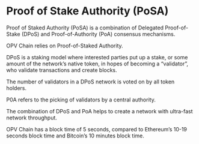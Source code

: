 # Proof of Stake Authority (PoSA)

Proof of Staked Authority (PoSA) is a combination of Delegated Proof-of-Stake (DPoS) and Proof-of-Authority (PoA) consensus mechanisms.&#x20;

OPV Chain relies on Proof-of-Staked Authority.&#x20;

DPoS is a staking model where interested parties put up a stake, or some amount of the network’s native token, in hopes of becoming a “validator”, who validate transactions and create blocks.&#x20;

The number of validators in a DPoS network is voted on by all token holders.&#x20;

P0A refers to the picking of validators by a central authority.&#x20;

The combination of DPoS and PoA helps to create a network with ultra-fast network throughput.&#x20;

OPV Chain has a block time of 5 seconds, compared to Ethereum’s 10-19 seconds block time and Bitcoin’s 10 minutes block time.
